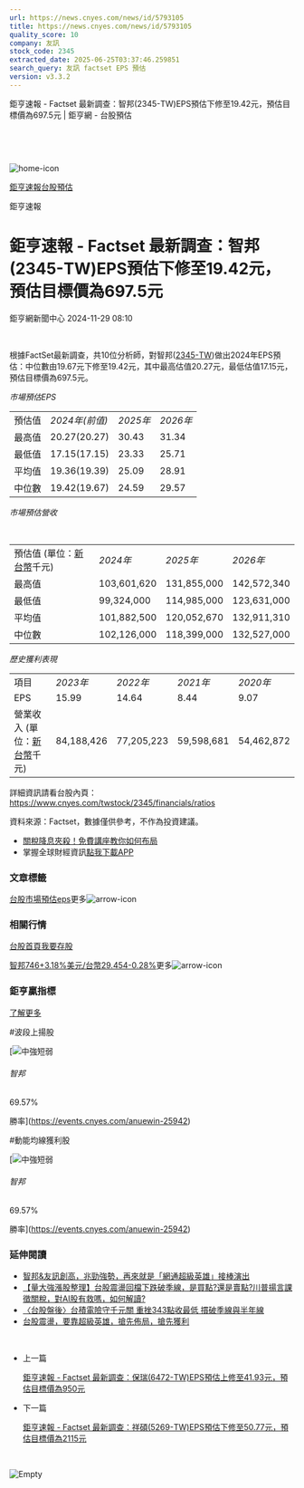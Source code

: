 ```yaml
---
url: https://news.cnyes.com/news/id/5793105
title: https://news.cnyes.com/news/id/5793105
quality_score: 10
company: 友訊
stock_code: 2345
extracted_date: 2025-06-25T03:37:46.259851
search_query: 友訊 factset EPS 預估
version: v3.3.2
---
```


鉅亨速報 - Factset 最新調查：智邦(2345-TW)EPS預估下修至19.42元，預估目標價為697.5元 | 鉅亨網 - 台股預估

‌

‌

![home-icon](/assets/icons/breadCrumb/symbol-icon-home.svg)

[鉅亨速報](/news/cat/anue_live)[台股預估](/news/cat/tw_forecast)

鉅亨速報

# 鉅亨速報 - Factset 最新調查：智邦(2345-TW)EPS預估下修至19.42元，預估目標價為697.5元

鉅亨網新聞中心 2024-11-29 08:10

‌

根據FactSet最新調查，共10位分析師，對智邦([2345-TW](https://www.cnyes.com/twstock/2345))做出2024年EPS預估：中位數由19.67元下修至19.42元，其中最高估值20.27元，最低估值17.15元，預估目標價為697.5元。

*市場預估EPS*

|  |  |  |  |
| --- | --- | --- | --- |
| 預估值 | *2024年(前值)* | *2025年* | *2026年* |
| 最高值 | 20.27(20.27) | 30.43 | 31.34 |
| 最低值 | 17.15(17.15) | 23.33 | 25.71 |
| 平均值 | 19.36(19.39) | 25.09 | 28.91 |
| 中位數 | 19.42(19.67) | 24.59 | 29.57 |

*市場預估營收*

‌

|  |  |  |  |
| --- | --- | --- | --- |
| 預估值 (單位：[新台幣](https://invest.cnyes.com/forex/detail/usdtwd)千元) | *2024年* | *2025年* | *2026年* |
| 最高值 | 103,601,620 | 131,855,000 | 142,572,340 |
| 最低值 | 99,324,000 | 114,985,000 | 123,631,000 |
| 平均值 | 101,882,500 | 120,052,670 | 132,911,310 |
| 中位數 | 102,126,000 | 118,399,000 | 132,527,000 |

*歷史獲利表現*

|  |  |  |  |  |
| --- | --- | --- | --- | --- |
| 項目 | *2023年* | *2022年* | *2021年* | *2020年* |
| EPS | 15.99 | 14.64 | 8.44 | 9.07 |
| 營業收入 (單位：[新台幣](https://invest.cnyes.com/forex/detail/usdtwd)千元) | 84,188,426 | 77,205,223 | 59,598,681 | 54,462,872 |

詳細資訊請看台股內頁：  
<https://www.cnyes.com/twstock/2345/financials/ratios>

資料來源：Factset，數據僅供參考，不作為投資建議。

* [關稅降息夾殺！免費講座教你如何布局](https://www.rsc.com.tw/Cnyes_RSC/SeminarBooking2025InvestmentOutlook.aspx?utm_source=anue&utm_medium=usstocks_end)
* 掌握全球財經資訊[點我下載APP](http://www.cnyes.com/app/?utm_source=mweb&utm_medium=HamMenuBanner&utm_campaign=fixed&utm_content=entr)

### 文章標籤

[台股](https://news.cnyes.com/tag/台股 "台股")[市場預估](https://news.cnyes.com/tag/市場預估 "市場預估")[eps](https://news.cnyes.com/tag/eps "eps")更多![arrow-icon](/assets/icons/arrows/arrow-down.svg)

### 相關行情

[台股首頁](https://www.cnyes.com/twstock)[我要存股](https://supr.link/8OHaU)

[智邦746+3.18%](https://www.cnyes.com/twstock/2345)[美元/台幣29.454-0.28%](https://invest.cnyes.com/forex/detail/USDTWD)更多![arrow-icon](/assets/icons/arrows/arrow-down.svg)

### 鉅亨贏指標

[了解更多](https://events.cnyes.com/anuewin-25942)

#波段上揚股

[![中強短弱](/assets/icons/win-indicator/long-to-short.svg)

###### 智邦

69.57%

勝率](https://events.cnyes.com/anuewin-25942)

#動能均線獲利股

[![中強短弱](/assets/icons/win-indicator/long-to-short.svg)

###### 智邦

69.57%

勝率](https://events.cnyes.com/anuewin-25942)

### 延伸閱讀

* [智邦&友訊創高，兆勁強勢，再來就是「網通超級英雄」接棒演出](/news/id/5792695)
* [【量大強漲股整理】台股震盪回檔下跌破季線，是買點?還是賣點?川普揚言課徵關稅，對AI股有救嗎，如何解讀?](/news/id/5791806)
* [〈台股盤後〉台積電險守千元關 重挫343點收最低 摜破季線與半年線](/news/id/5791400)
* [台股震盪，要靠超級英雄，搶先佈局，搶先獲利](/news/id/5790385)

‌

* 上一篇

  [鉅亨速報 - Factset 最新調查：保瑞(6472-TW)EPS預估上修至41.93元，預估目標價為950元](/news/id/5793881)
* 下一篇

  [鉅亨速報 - Factset 最新調查：祥碩(5269-TW)EPS預估下修至50.77元，預估目標價為2115元](/news/id/5793044)

‌

![Empty](/assets/icons/skeleton/empty-image.svg)

‌